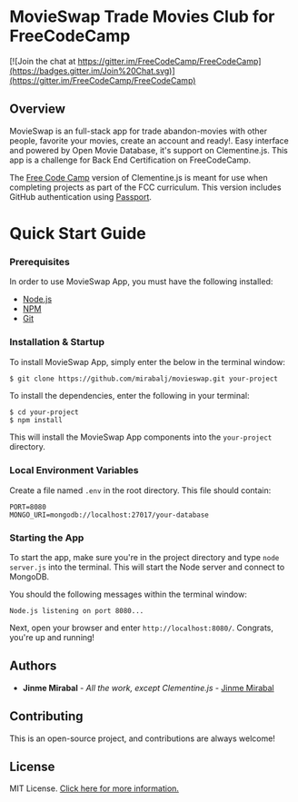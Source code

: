 # MovieSwap Trade Movies Club for FreeCodeCamp

[![Join the chat at https://gitter.im/FreeCodeCamp/FreeCodeCamp](https://badges.gitter.im/Join%20Chat.svg)](https://gitter.im/FreeCodeCamp/FreeCodeCamp)

## Overview

MovieSwap is an full-stack app for trade abandon-movies with other people, favorite your movies, create an account and ready!. Easy interface and powered by Open Movie Database, it's support on Clementine.js. This app is a challenge for Back End Certification on FreeCodeCamp.

The [Free Code Camp](http://www.freecodecamp.com) version of Clementine.js is meant for use when completing projects as part of the FCC curriculum. This version includes GitHub authentication using [Passport](http://passportjs.org/).

# Quick Start Guide

### Prerequisites

In order to use MovieSwap App, you must have the following installed:

- [Node.js](https://nodejs.org/)
- [NPM](https://nodejs.org/)
- [Git](https://git-scm.com/)

### Installation & Startup

To install MovieSwap App, simply enter the below in the terminal window:

```bash
$ git clone https://github.com/mirabalj/movieswap.git your-project
```

To install the dependencies, enter the following in your terminal:

```
$ cd your-project
$ npm install
```

This will install the MovieSwap App components into the `your-project` directory.

### Local Environment Variables

Create a file named `.env` in the root directory. This file should contain:

```
PORT=8080
MONGO_URI=mongodb://localhost:27017/your-database

```

### Starting the App

To start the app, make sure you're in the project directory and type `node server.js` into the terminal. This will start the Node server and connect to MongoDB.

You should the following messages within the terminal window:

```
Node.js listening on port 8080...
```

Next, open your browser and enter `http://localhost:8080/`. Congrats, you're up and running!

## Authors

* **Jinme Mirabal** - *All the work, except Clementine.js* - [Jinme Mirabal](https://github.com/mirabalj)

## Contributing

This is an open-source project, and contributions are always welcome!

## License

MIT License. [Click here for more information.](LICENSE.md)
